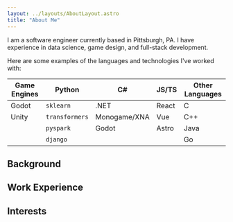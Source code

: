 ```yaml
---
layout: ../layouts/AboutLayout.astro
title: "About Me"
---
```


I am a software engineer currently based in Pittsburgh, PA.
I have experience in data science, game design, and full-stack development.

Here are some examples of the languages and technologies I've worked with:

| Game Engines | Python | C# | JS/TS | Other Languages |
| -- | -- | -- | -- | -- |
Godot | `sklearn` | .NET | React | C
Unity | `transformers` | Monogame/XNA | Vue | C++ 
| | `pyspark` | Godot | Astro | Java
| | `django` | | | Go

## Background

## Work Experience

## Interests
